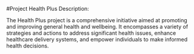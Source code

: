 #Project
Health Plus Description:

The Health Plus project is a comprehensive initiative aimed at promoting and improving general health and wellbeing. It encompasses a variety of strategies and actions to address significant health issues, enhance healthcare delivery systems, and empower individuals to make informed health decisions.
